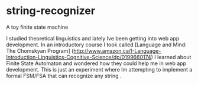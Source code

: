 # string-recognizer
A toy finite state machine

I studied theoretical linguistics and lately Ive been getting into web app development.  In an introductory course I took called [Language and Mind: The Chomskyan Program] (http://www.amazon.ca/I-Language-Introduction-Linguistics-Cognitive-Science/dp/0199660174) I learned about Finite State Automaton and wondered how they could help me in web app development. This is just an experiment where Im attempting to implement a formal FSM/FSA that can recognize any string .

